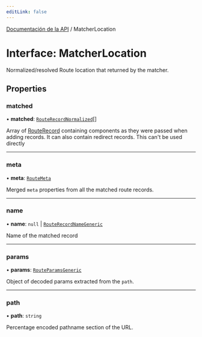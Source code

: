 ```yaml
---
editLink: false
---
```


[Documentación de la API](../index.md) / MatcherLocation

# Interface: MatcherLocation

Normalized/resolved Route location that returned by the matcher.

## Properties

### matched

• **matched**: [`RouteRecordNormalized`](RouteRecordNormalized.md)[]

Array of [RouteRecord](../index.md#RouteRecord) containing components as they were
passed when adding records. It can also contain redirect records. This
can't be used directly

---

### meta

• **meta**: [`RouteMeta`](RouteMeta.md)

Merged `meta` properties from all the matched route records.

---

### name

• **name**: `null` \| [`RouteRecordNameGeneric`](../index.md#RouteRecordNameGeneric)

Name of the matched record

---

### params

• **params**: [`RouteParamsGeneric`](../index.md#RouteParamsGeneric)

Object of decoded params extracted from the `path`.

---

### path

• **path**: `string`

Percentage encoded pathname section of the URL.
